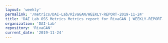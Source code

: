 ```yaml
---
layout: 'weekly'
permalink: '/metrics/DAI-Lab/RivaGAN/WEEKLY-REPORT-2019-11-24'
title: 'DAI Lab OSS Metrics Metrics report for RivaGAN | WEEKLY-REPORT-2019-11-24'
organization: 'DAI-Lab'
repository: 'RivaGAN'
current_date: '2019-11-24'
---
```

